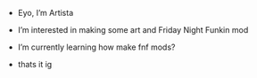 - Eyo, I’m Artista
- I’m interested in making some art and Friday Night Funkin mod
- I’m currently learning how make fnf mods?

- thats it ig

<!---
Artistah/Artistah is a ✨ special ✨ repository because its `README.md` (this file) appears on your GitHub profile.
You can click the Preview link to take a look at your changes.
--->
